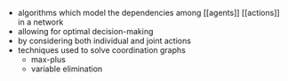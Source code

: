- algorithms which model the dependencies among [[agents]] [[actions]] in a network
- allowing for optimal decision-making
- by considering both individual and joint actions
- techniques used to solve coordination graphs
	- max-plus
	- variable elimination